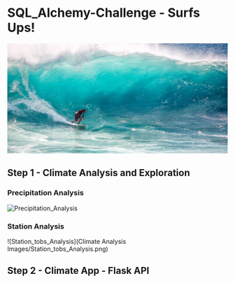 # SQL_Alchemy-Challenge - Surfs Ups!


![surfs-up.jpeg](surfs-up.jpeg)

## Step 1 - Climate Analysis and Exploration

### Precipitation Analysis

  ![Precipitation_Analysis](https://github.com/SaranyaPandiaraj/SQL_Alchemy-Challenge/tree/master/Climate%20Analysis%20Images/Precipitation_Analysis.png)
  
### Station Analysis

   ![Station_tobs_Analysis](Climate Analysis Images/Station_tobs_Analysis.png)

## Step 2 - Climate App - Flask API
